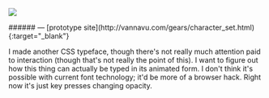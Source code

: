 <a name="gears01"></a>

<p class="fill"><img src="images/7.8/gears.gif"></p>
###### — [prototype site](http://vannavu.com/gears/character_set.html){:target="_blank"}

I made another CSS typeface, though there's not really much attention paid to interaction (though that's not really the point of this). I want to figure out how this thing can actually be typed in its animated form. I don't think it's possible with current font technology; it'd be more of a browser hack. Right now it's just key presses changing opacity.
